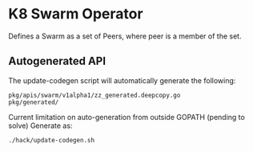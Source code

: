 # K8 Swarm Operator

Defines a Swarm as a set of Peers, where peer is a member of the set.

## Autogenerated API

The update-codegen script will automatically generate the following:
```
pkg/apis/swarm/v1alpha1/zz_generated.deepcopy.go
pkg/generated/
```

Current limitation on auto-generation from outside GOPATH (pending to solve)
Generate as:
```
./hack/update-codegen.sh
```



